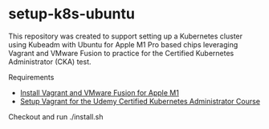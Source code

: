 # setup-k8s-ubuntu




This repository was created to support setting up a Kubernetes cluster using Kubeadm with Ubuntu for Apple M1 Pro based chips leveraging Vagrant and VMware Fusion to practice for the Certified Kubernetes Administrator (CKA) test.

Requirements
- [Install Vagrant and VMware Fusion for Apple M1](https://github.com/jtprichett/setup-vagrant-apple-m1)
- [Setup Vagrant for the Udemy Certified Kubernetes Administrator Course](https://github.com/jtprichett/certified-kubernetes-administrator-course)

Checkout and run ./install.sh
